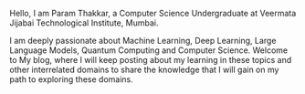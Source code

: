 Hello, I am Param Thakkar, a Computer Science Undergraduate at Veermata Jijabai Technological Institute, Mumbai.

I am deeply passionate about Machine Learning, Deep Learning, Large Language Models, Quantum Computing and Computer Science. Welcome to My blog, where I will keep posting about my learning in these topics and other interrelated domains to share the knowledge that I will gain on my path to exploring these domains.